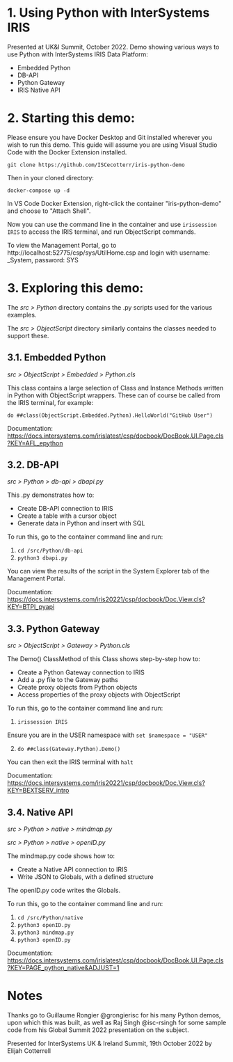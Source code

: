# 1. Using Python with InterSystems IRIS
Presented at UK&I Summit, October 2022.
Demo showing various ways to use Python with InterSystems IRIS Data Platform:
* Embedded Python
* DB-API
* Python Gateway
* IRIS Native API

# 2. Starting this demo:
Please ensure you have Docker Desktop and Git installed wherever you wish to run this demo. This guide will assume you are using Visual Studio Code with the Docker Extension installed.

``` 
git clone https://github.com/ISCecotterr/iris-python-demo 
```

Then in your cloned directory:

```
docker-compose up -d 
```

In VS Code Docker Extension, right-click the container "iris-python-demo" and choose to "Attach Shell".

Now you can use the command line in the container and use ```irissession IRIS``` to access the IRIS terminal, and run ObjectScript commands.

To view the Management Portal, go to http://localhost:52775/csp/sys/UtilHome.csp and login with username: _System, password: SYS

# 3. Exploring this demo:
The *src > Python* directory contains the .py scripts used for the various examples.

The *src > ObjectScript* directory similarly contains the classes needed to support these.

## 3.1. Embedded Python
*src > ObjectScript > Embedded > Python.cls*

This class contains a large selection of Class and Instance Methods written in Python with ObjectScript wrappers. These can of course be called from the IRIS terminal, for example:

```do ##class(ObjectScript.Embedded.Python).HelloWorld("GitHub User")```

Documentation: https://docs.intersystems.com/irislatest/csp/docbook/DocBook.UI.Page.cls?KEY=AFL_epython 

## 3.2. DB-API
*src > Python > db-api > dbapi.py*

This .py demonstrates how to:
* Create DB-API connection to IRIS
* Create a table with a cursor object
* Generate data in Python and insert with SQL

To run this, go to the container command line and run:
1. ```cd /src/Python/db-api```
2. ```python3 dbapi.py```

You can view the results of the script in the System Explorer tab of the Management Portal.

Documentation: https://docs.intersystems.com/iris20221/csp/docbook/Doc.View.cls?KEY=BTPI_pyapi

## 3.3. Python Gateway
*src > ObjectScript > Gateway > Python.cls*

The Demo() ClassMethod of this Class shows step-by-step how to:
* Create a Python Gateway connection to IRIS
* Add a .py file to the Gateway paths
* Create proxy objects from Python objects
* Access properties of the proxy objects with ObjectScript

To run this, go to the container command line and run:
1. ```irissession IRIS```

Ensure you are in the USER namespace with ```set $namespace = "USER"```

2. ```do ##class(Gateway.Python).Demo()```

You can then exit the IRIS terminal with ```halt```

Documentation: https://docs.intersystems.com/iris20221/csp/docbook/Doc.View.cls?KEY=BEXTSERV_intro


## 3.4. Native API
*src > Python > native > mindmap.py*

*src > Python > native > openID.py*

The mindmap.py code shows how to:
* Create a Native API connection to IRIS
* Write JSON to Globals, with a defined structure

The openID.py code writes the Globals.

To run this, go to the container command line and run:
1. ```cd /src/Python/native```
2. ```python3 openID.py```
3. ```python3 mindmap.py```
4. ```python3 openID.py```

Documentation: https://docs.intersystems.com/irislatest/csp/docbook/DocBook.UI.Page.cls?KEY=PAGE_python_native&ADJUST=1

# Notes
Thanks go to Guillaume Rongier @grongierisc for his many Python demos, upon which this was built, as well as Raj Singh @isc-rsingh for some sample code from his Global Summit 2022 presentation on the subject.

Presented for InterSystems UK & Ireland Summit, 19th October 2022 by Elijah Cotterrell